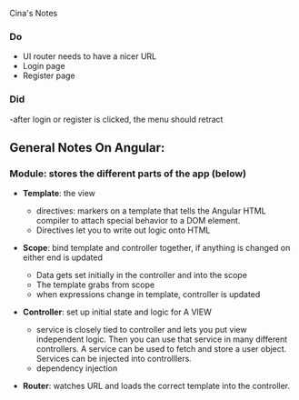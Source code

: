 Cina's Notes

### Do
 - UI router needs to have a nicer URL
 - Login page
 - Register page
    
    
    
    
### Did
 -after login or register is clicked, the menu should retract







## General Notes On Angular:
    
### Module: stores the different parts of the app (below)
 - **Template**: the view
   - directives: markers on a template
            that tells the Angular HTML compiler
            to attach special behavior
            to a DOM element.
   - Directives let you to write out logic onto HTML    
    
 - **Scope**: bind template and controller together,
        if anything is changed on either end is updated
   - Data gets set initially in the controller and into the scope
   - The template grabs from scope
   - when expressions change in template, controller is updated
    
 - **Controller**: set up initial state and logic for A VIEW
   - service is closely tied to controller
            and lets you put view independent logic.
            Then you can use that service in many different
            controllers. A service can be used to fetch and
            store a user object. Services can be injected into
            controlllers.
    - dependency injection
    
 - **Router**: watches URL and loads the correct template
        into the controller.
